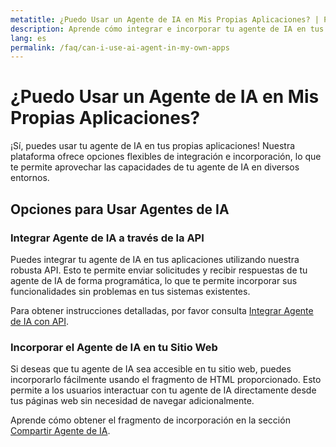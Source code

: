 ```yaml
---
metatitle: ¿Puedo Usar un Agente de IA en Mis Propias Aplicaciones? | Preguntas Frecuentes | Guía del Usuario de FabriXAI
description: Aprende cómo integrar e incorporar tu agente de IA en tus propias aplicaciones y sitios web.
lang: es
permalink: /faq/can-i-use-ai-agent-in-my-own-apps
---
```


# ¿Puedo Usar un Agente de IA en Mis Propias Aplicaciones?

¡Sí, puedes usar tu agente de IA en tus propias aplicaciones! Nuestra plataforma ofrece opciones flexibles de integración e incorporación, lo que te permite aprovechar las capacidades de tu agente de IA en diversos entornos.

## Opciones para Usar Agentes de IA

### Integrar Agente de IA a través de la API
Puedes integrar tu agente de IA en tus aplicaciones utilizando nuestra robusta API. Esto te permite enviar solicitudes y recibir respuestas de tu agente de IA de forma programática, lo que te permite incorporar sus funcionalidades sin problemas en tus sistemas existentes.

Para obtener instrucciones detalladas, por favor consulta [Integrar Agente de IA con API](/en-us/integrations-api/).

### Incorporar el Agente de IA en tu Sitio Web
Si deseas que tu agente de IA sea accesible en tu sitio web, puedes incorporarlo fácilmente usando el fragmento de HTML proporcionado. Esto permite a los usuarios interactuar con tu agente de IA directamente desde tus páginas web sin necesidad de navegar adicionalmente.

Aprende cómo obtener el fragmento de incorporación en la sección [Compartir Agente de IA](/es/share-ai-agent/).